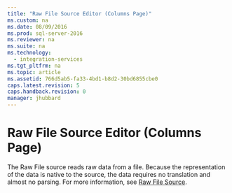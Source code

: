 ```yaml
---
title: "Raw File Source Editor (Columns Page)"
ms.custom: na
ms.date: 08/09/2016
ms.prod: sql-server-2016
ms.reviewer: na
ms.suite: na
ms.technology: 
  - integration-services
ms.tgt_pltfrm: na
ms.topic: article
ms.assetid: 766d5ab5-fa33-4bd1-b8d2-30bd6855cbe0
caps.latest.revision: 5
caps.handback.revision: 0
manager: jhubbard
---
```

# Raw File Source Editor (Columns Page)
The Raw File source reads raw data from a file. Because the representation of the data is native to the source, the data requires no translation and almost no parsing. For more information, see [Raw File Source](../../Topics/TopicNameNotContainA/Raw-File-Source.md).